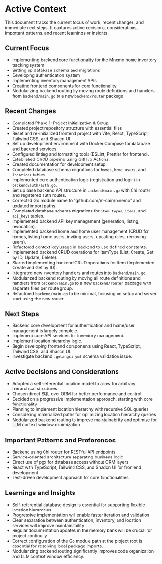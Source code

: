# Active Context

This document tracks the current focus of work, recent changes, and immediate next steps. It captures active decisions, considerations, important patterns, and recent learnings or insights.

## Current Focus

- Implementing backend core functionality for the Mnemo home inventory tracking system
- Setting up database schema and migrations
- Developing authentication system
- Implementing inventory management APIs
- Creating frontend components for core functionality
- Modularizing backend routing by moving route definitions and handlers from `backend/main.go` to a new `backend/router` package

## Recent Changes

- Completed Phase 1: Project Initialization & Setup
- Created project repository structure with essential files
- Reset and re-initialized frontend project with Vite, React, TypeScript, Tailwind CSS, and Shadcn UI.
- Set up development environment with Docker Compose for database and backend services.
- Configured linting and formatting tools (ESLint, Prettier for frontend).
- Established CI/CD pipeline using GitHub Actions.
- Created documentation for development setup.
- Completed database schema migrations for `homes`, `home_users`, and `locations` tables.
- Implemented core authentication logic (registration and login) in `backend/auth/auth.go`.
- Set up base backend API structure in `backend/main.go` with Chi router and registered auth routes.
- Corrected Go module name to "github.com/m-cain/mnemo" and updated import paths.
- Completed database schema migrations for `item_types`, `items`, and `api_keys` tables.
- Implemented backend API key management (generation, listing, revocation).
- Implemented backend home and home user management (CRUD for homes, listing home users, inviting users, updating roles, removing users).
- Refactored context key usage in backend to use defined constants.
- Implemented backend CRUD operations for ItemType (List, Create, Get by ID, Update, Delete).
- Started implementing backend CRUD operations for Item (Implemented Create and Get by ID).
- Integrated new inventory handlers and routes into `backend/main.go`.
- Modularized backend routing by moving all route definitions and handlers from `backend/main.go` to a new `backend/router` package with separate files per route group.
- Refactored `backend/main.go` to be minimal, focusing on setup and server start using the new router.

## Next Steps

- Backend core development for authentication and home/user management is largely complete.
- Implement core API services for inventory management.
- Implement location hierarchy logic.
- Begin developing frontend components using React, TypeScript, Tailwind CSS, and Shadcn UI.
- Investigate backend `.golangci.yml` schema validation issue.

## Active Decisions and Considerations

- Adopted a self-referential location model to allow for arbitrary hierarchical structures
- Chosen direct SQL over ORM for better performance and control
- Decided on a progressive implementation approach, starting with core functionality
- Planning to implement location hierarchy with recursive SQL queries
- Considering materialized paths for optimizing location hierarchy queries
- Modularized backend routing to improve maintainability and optimize for LLM context window minimization

## Important Patterns and Preferences

- Backend using Chi router for RESTful API endpoints
- Service-oriented architecture separating business logic
- Direct use of pgx for database access without ORM layers
- React with TypeScript, Tailwind CSS, and Shadcn UI for frontend development
- Test-driven development approach for core functionalities

## Learnings and Insights

- Self-referential database design is essential for supporting flexible location hierarchies
- Progressive implementation will enable faster iteration and validation
- Clear separation between authentication, inventory, and location services will improve maintainability
- Regular documentation updates in the memory bank will be crucial for project continuity
- Correct configuration of the Go module path at the project root is essential for resolving local package imports.
- Modularizing backend routing significantly improves code organization and LLM context window efficiency.
